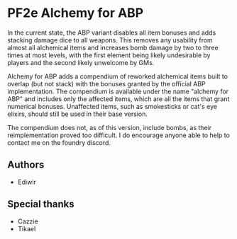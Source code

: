 # PF2e Alchemy for ABP

In the current state, the ABP variant disables all item bonuses and adds stacking damage dice to all weapons. This removes any usability from almost all alchemical items and increases bomb damage by two to three times at most levels, with the first element being likely undesirable by players and the second likely unwelcome by GMs.

Alchemy for ABP adds a compendium of reworked alchemical items built to overlap (but not stack) with the bonuses granted by the official ABP implementation. The compendium is available under the name "alchemy for ABP" and includes only the affected items, which are all the items that grant numerical bonuses. Unaffected items, such as smokesticks or cat's eye elixirs, should still be used in their base version.

The compendium does not, as of this version, include bombs, as their reimplementation proved too difficult. I do encourage anyone able to help to contact me on the foundry discord.

## Authors

- Ediwir

## Special thanks

- Cazzie
- Tikael